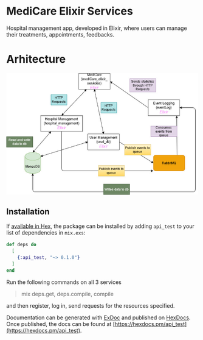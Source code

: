 # MediCare Elixir Services

Hospital management app, developed in Elixir, where users can manage their treatments, appointments, feedbacks.

# Arhitecture

![Arhitecture](arhitecture/mediCare_elixir_diagrama.jpg) 


## Installation

If [available in Hex](https://hex.pm/docs/publish), the package can be installed
by adding `api_test` to your list of dependencies in `mix.exs`:

```elixir
def deps do
  [
    {:api_test, "~> 0.1.0"}
  ]
end
```

Run the following commands on all 3 services

> mix deps.get, deps.compile, compile

and then register, log in, send requests for the resources specified.

Documentation can be generated with [ExDoc](https://github.com/elixir-lang/ex_doc)
and published on [HexDocs](https://hexdocs.pm). Once published, the docs can
be found at [https://hexdocs.pm/api_test](https://hexdocs.pm/api_test).

